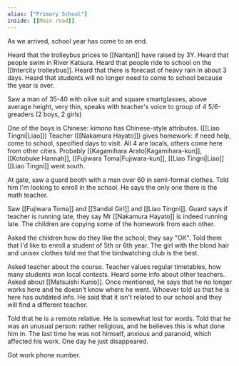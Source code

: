```yaml
---
alias: ["Primary School"]
inside: [[Main road]]
---
```


As we arrived, school year has come to an end.

Heard that the trolleybus prices to [[Nantan]] have raised by 3Y.
Heard that people swim in River Katsura.
Heard that people ride to school on the [[Intercity trolleybus]].
Heard that there is forecast of heavy rain in about 3 days.
Heard that students will no longer need to come to school because the year is over.

Saw a man of 35-40 with olive suit and square smartglasses, above average height, very thin, speaks with teacher's voice to group of 4 5/6-greaders (2 boys, 2 girls)


One of the boys is Chinese: kimono has Chinese-style attributes. ([[Liao Tingni|Liao]]) Teacher ([[Nakamura Hayato]]) gives homework: if need help, come to school, specified days to visit. All 4 are locals, others come here from other cities.
Probably [[Kagamihara Arato|Kagamihara-kun]], [[Kotobuke Hannah]], [[Fujiwara Toma|Fujiwara-kun]], [[Liao Tingni|Liao]]
[[Liao Tingni]] went south.

At gate, saw a guard booth with a man over 60 in semi-formal clothes. Told him I'm looking to enroll in the school. He says the only one there is the math teacher.

Saw [[Fujiwara Toma]] and [[Sandal Girl]] and [[Liao Tingni]]. Guard says if teacher is running late, they say Mr [[Nakamura Hayato]] is indeed running late.
The children are copying some of the homework from each other.

Asked the children how do they like the school; they say "OK".
Told them that I'd like to enroll a student of 5th or 6th year. The girl with the blond hair and unisex clothes told me that the birdwatching club is the best.

Asked teacher about the course. Teacher values regular timetables, how many students won local contests. Heard some info about other teachers.
Asked about [[Matsuishi Kunio]]. Once mentioned, he says that he no longer works here and he doesn't know where he went. Whoever told us that he is here has outdated info.
He said that it isn't related to our school and they will find a different teacher.

Told that he is a remote relative. He is somewhat lost for words.
Told that he was an unusual person: rather religious, and he believes this is what done him in. The last time he was not himself, anxious and paranoid, which affected his work. One day he just disappeared.

Got work phone number.
